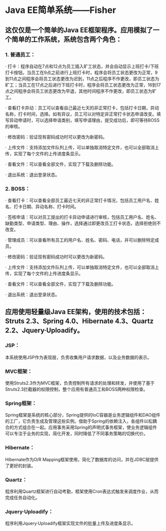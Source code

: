 # Java EE简单系统——Fisher

## 这仅仅是一个简单的Java EE框架程序。应用模拟了一个简单的工作系统，系统包含两个角色：

### 1. 普通员工：

· 打卡：程序自动在7点和12点为员工插入旷工状态，并会自动显示上班打卡/下班打卡按钮。当员工在9点之前进行上班打卡时，程序会将员工状态更改为正常，9到11点之间程序会将员工状态更改为迟到，11点之后程序不作更改，即员工状态为旷工；当员工在17点之后进行下班打卡时，程序会将员工状态更改为正常，16到17点之间程序会将员工状态更改为早退，其他时间程序不作更改，即员工状态为旷工。

· 查看打卡异动：员工可以查看自己最近七天的非正常打卡，包括打卡日期，异动名称，打卡时间，选择。如有异议，员工可以对特定非正常打卡状态申请改变。填写异动申请时，可以选择申请类别，填写申请理由，提交成功后，即可等待BOSS的审核。

· 修改密码：验证现有密码成功时可以更改为新密码。

· 上传文件：支持添加文件队列上传，可以单独取消特定文件，也可以全部取消上传，实现了每个文件的上传进度条显示。

· 查看文件：可以查看全部文件，实现了下载及删除功能。

· 退出系统：退出登录状态。

### 2. BOSS：

· 查看打卡：可以查看全部员工最近七天的非正常打卡情况，包括员工用户名、姓名、打卡日期、异动名称、打卡时间。

· 签核申请：可以对员工提出的打卡异动申请进行审核，包括员工用户名、姓名、缺勤类型、申请类型、理由、操作，选择通过即更改员工打卡状态，选择拒绝则不改变。

· 管理成员：可以查看所有员工的用户名、姓名、密码、电话，并可以删除特定成员。

· 修改密码：验证现有密码成功时可以更改为新密码。

· 上传文件：支持添加文件队列上传，可以单独取消特定文件，也可以全部取消上传，实现了每个文件的上传进度条显示。

· 查看文件：可以查看全部文件，实现了下载及删除功能。

· 退出系统：退出登录状态。

## 应用使用轻量级Java EE架构，使用的技术包括：Struts 2.3、Spring 4.0、Hibernate 4.3、Quartz 2.2、Jquery·Uploadify。

### JSP：

本系统使用JSP作为表现层，负责收集用户请求数据，以及业务数据的表示。

### MVC框架：

使用Struts2.3作为MVC框架，负责控制所有请求的处理和转发，并使用了基于Struts2.3拦截器的权限控制，整个应用有普通员工和BOSS两种权限检查。

### Spring框架：

Spring框架是系统的核心部分，Spring提供的IoC容器是业务逻辑组件和DAO组件的工厂，它负责生成及管理这些实例。借助于Spring的依赖注入，各组件以松耦合的方式组合在一起。应用事务采用Spring的声明式事务框架，使业务逻辑组件可以专注于业务的实现，简化开发，同时降低了不同事务策略的切换代价。

### Hibernate：

Hibernate作为O/R Mapping框架使用，简化了数据库的访问，并在JDBC层提供了更好的封装。

### Quartz：

程序利用Quartz框架进行自动考勤，框架使用Cron表达式触发来调度作业，从而完成任务自动化。

### Jquery·Uploadify：

程序利用Jquery·Uploadify框架实现文件的批量上传及进度条显示。
